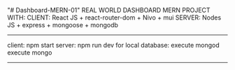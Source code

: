 "# Dashboard-MERN-01"
REAL WORLD DASHBOARD MERN PROJECT WITH:
CLIENT: React JS + react-router-dom + Nivo + mui
SERVER: Nodes JS + express + mongoose + mongodb

***********************
client: npm start
server: npm run dev
for local database:
execute mongod
execute mongo
***********************
